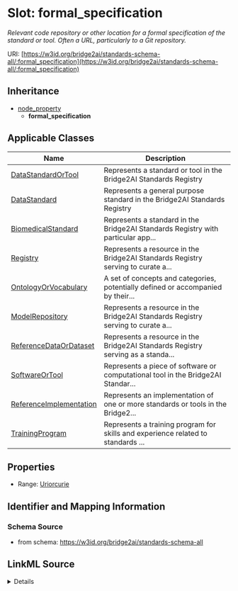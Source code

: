# Slot: formal_specification
_Relevant code repository or other location for a formal specification of the standard or tool. Often a URL, particularly to a Git repository._


URI: [https://w3id.org/bridge2ai/standards-schema-all/:formal_specification](https://w3id.org/bridge2ai/standards-schema-all/:formal_specification)




## Inheritance

* [node_property](node_property.md)
    * **formal_specification**





## Applicable Classes

| Name | Description |
| --- | --- |
[DataStandardOrTool](DataStandardOrTool.md) | Represents a standard or tool in the Bridge2AI Standards Registry
[DataStandard](DataStandard.md) | Represents a general purpose standard in the Bridge2AI Standards Registry
[BiomedicalStandard](BiomedicalStandard.md) | Represents a standard in the Bridge2AI Standards Registry with particular app...
[Registry](Registry.md) | Represents a resource in the Bridge2AI Standards Registry serving to curate a...
[OntologyOrVocabulary](OntologyOrVocabulary.md) | A set of concepts and categories, potentially defined or accompanied by their...
[ModelRepository](ModelRepository.md) | Represents a resource in the Bridge2AI Standards Registry serving to curate a...
[ReferenceDataOrDataset](ReferenceDataOrDataset.md) | Represents a resource in the Bridge2AI Standards Registry serving as a standa...
[SoftwareOrTool](SoftwareOrTool.md) | Represents a piece of software or computational tool in the Bridge2AI Standar...
[ReferenceImplementation](ReferenceImplementation.md) | Represents an implementation of one or more standards or tools in the Bridge2...
[TrainingProgram](TrainingProgram.md) | Represents a training program for skills and experience related to standards ...






## Properties

* Range: [Uriorcurie](Uriorcurie.md)







## Identifier and Mapping Information







### Schema Source


* from schema: https://w3id.org/bridge2ai/standards-schema-all




## LinkML Source

<details>
```yaml
name: formal_specification
description: Relevant code repository or other location for a formal specification
  of the standard or tool. Often a URL, particularly to a Git repository.
from_schema: https://w3id.org/bridge2ai/standards-schema-all
rank: 1000
is_a: node property
domain: NamedThing
alias: formal_specification
domain_of:
- DataStandardOrTool
range: uriorcurie

```
</details>